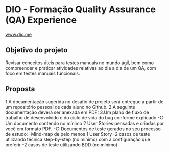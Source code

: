 # DIO - Formação Quality Assurance (QA) Experience
www.dio.me

## Objetivo do projeto
Revisar conceitos úteis para testes manuais no mundo ágil, bem como compreender e praticar atividades relativas ao dia a dia de um QA, com foco em testes manuais funcionais.



## Proposta

1.A documentação sugerida no desafio de projeto será entregue a partir de um
repositório pessoal de cada aluno no Github.
2.A seguinte documentação deverá ser anexada em PDF:
3.Um plano de fluxo de trabalho de desenvolvido e do ciclo de vida do
bug conforme explicado
-○ Um documento contendo no mínimo 2 User Stories pensadas e
criadas por você em formato PDF.
-○ Documentos de teste gerados no seu processo de estudo:
-Mind-map de pelo menos 1 User Story
-2 casos de teste utilizando técnica step-by-step (no mínimo) com a
configuração que preferir
-2 casos de teste utilizando BDD (no mínimo)


